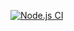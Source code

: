 [![Node.js CI](https://github.com/manusanchev/manusanchev-frontend/actions/workflows/node.js.yml/badge.svg)](https://github.com/manusanchev/manusanchev-frontend/actions/workflows/node.js.yml)
